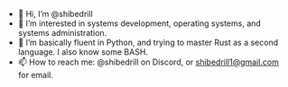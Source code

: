 - 👋 Hi, I’m @shibedrill
- 👀 I’m interested in systems development, operating systems, and systems administration.
- 🌱 I’m basically fluent in Python, and trying to master Rust as a second language. I also know some BASH.
- 📫 How to reach me: @shibedrill on Discord, or shibedrill1@gmail.com for email.

<!---
shibedrill/shibedrill is a ✨ special ✨ repository because its `README.md` (this file) appears on your GitHub profile.
You can click the Preview link to take a look at your changes.
--->
